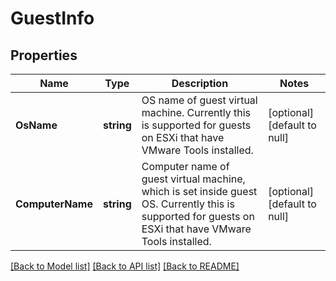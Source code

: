 # GuestInfo

## Properties
Name | Type | Description | Notes
------------ | ------------- | ------------- | -------------
**OsName** | **string** | OS name of guest virtual machine. Currently this is supported for guests on ESXi that have VMware Tools installed.  | [optional] [default to null]
**ComputerName** | **string** | Computer name of guest virtual machine, which is set inside guest OS. Currently this is supported for guests on ESXi that have VMware Tools installed.  | [optional] [default to null]

[[Back to Model list]](../README.md#documentation-for-models) [[Back to API list]](../README.md#documentation-for-api-endpoints) [[Back to README]](../README.md)

